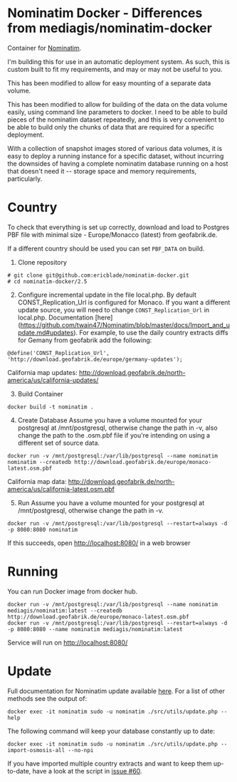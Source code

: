 # Nominatim Docker - Differences from mediagis/nominatim-docker

Container for [Nominatim](https://github.com/twain47/Nominatim).

I'm building this for use in an automatic deployment system.  As such, this is custom built to fit
my requirements, and may or may not be useful to you.

This has been modified to allow for easy mounting of a separate data volume.

This has been modified to allow for building of the data on the data volume easily, using
command line parameters to docker.  I need to be able to build pieces of the nominatim dataset
repeatedly, and this is very convenient to be able to build only the chunks of data that are
required for a specific deployment.

With a collection of snapshot images stored of various data volumes, it is easy to deploy a running
instance for a specific dataset, without incurring the downsides of having a complete nominatim
database running on a host that doesn't need it -- storage space and memory requirements,
particularly.

# Country
To check that everything is set up correctly, download and load to Postgres PBF file with minimal size - Europe/Monacco (latest) from geofabrik.de.

If a different country should be used you can set `PBF_DATA` on build.

1. Clone repository

  ```
  # git clone git@github.com:ericblade/nominatim-docker.git
  # cd nominatim-docker/2.5
  ```

2. Configure incremental update in the file local.php. By default CONST_Replication_Url is configured for Monaco.
If you want a different update source, you will need to change `CONST_Replication_Url` in local.php. Documentation [here] (https://github.com/twain47/Nominatim/blob/master/docs/Import_and_update.md#updates). For example, to use the daily country extracts diffs for Gemany from geofabrik add the following:
  ```
  @define('CONST_Replication_Url', 'http://download.geofabrik.de/europe/germany-updates');
  ```
  California map updates: http://download.geofabrik.de/north-america/us/california-updates/

3. Build Container

  ```
  docker build -t nominatim .
  ```

4. Create Database
  Assume you have a volume mounted for your postgresql at /mnt/postgresql, otherwise change the path
  in -v, also change the path to the .osm.pbf file if you're intending on using a different set of
  source data.
  ```
  docker run -v /mnt/postgresql:/var/lib/postgresql --name nominatim nominatim --createdb http://download.geofabrik.de/europe/monaco-latest.osm.pbf
  ```
  California map data: http://download.geofabrik.de/north-america/us/california-latest.osm.pbf

5. Run
  Assume you have a volume mounted for your postgresql at /mnt/postgresql, otherwise change the path
  in -v.
  ```
  docker run -v /mnt/postgresql:/var/lib/postgresql --restart=always -d -p 8080:8080 nominatim
  ```
  If this succeeds, open [http://localhost:8080/](http:/localhost:8080) in a web browser

# Running

You can run Docker image from docker hub.

```
docker run -v /mnt/postgresql:/var/lib/postgresql --name nominatim mediagis/nominatim:latest --createdb http://download.geofabrik.de/europe/monaco-latest.osm.pbf
docker run -v /mnt/postgresql:/var/lib/postgresql --restart=always -d -p 8080:8080 --name nominatim mediagis/nominatim:latest
```
Service will run on [http://localhost:8080/](http:/localhost:8080)

# Update

Full documentation for Nominatim update available [here](https://github.com/twain47/Nominatim/blob/master/docs/Import_and_update.md#updates). For a list of other methods see the output of:
  ```
  docker exec -it nominatim sudo -u nominatim ./src/utils/update.php --help
  ```

The following command will keep your database constantly up to date:
  ```
  docker exec -it nominatim sudo -u nominatim ./src/utils/update.php --import-osmosis-all --no-npi
  ```
If you have imported multiple country extracts and want to keep them
up-to-date, have a look at the script in
[issue #60](https://github.com/twain47/Nominatim/issues/60).
